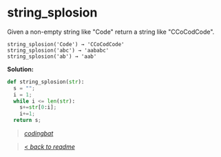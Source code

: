 # string_splosion

Given a non-empty string like "Code" return a string like "CCoCodCode".

```
string_splosion('Code') → 'CCoCodCode'
string_splosion('abc') → 'aababc'
string_splosion('ab') → 'aab'
```

**Solution:**

```python
def string_splosion(str):
  s = "";
  i = 1;
  while i <= len(str):
    s+=str[0:i];
    i+=1;
  return s;
```

> _[codingbat](https://codingbat.com/prob/p118366)_

> [< _back to readme_](FINDREPLACEREADME)